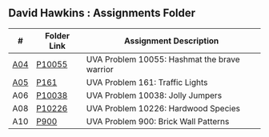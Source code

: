 ## David Hawkins : Assignments Folder

|   #   |   Folder Link   |   Assignment Description    |
| :---: |   -----------   |   ----------------------    | 
|   [A04](https://github.com/hawkidav000/4883-PT-hawkins/tree/main/Assignments/A04)    |   [P10055](https://github.com/hawkidav000/4883-PT-hawkins/tree/main/Assignments/A04)    |   UVA Problem 10055: Hashmat the brave warrior   |
|   [A05](https://github.com/hawkidav000/4883-PT-hawkins/tree/main/Assignments/A05)    |   [P161](https://github.com/hawkidav000/4883-PT-hawkins/tree/main/Assignments/A05)    |   UVA Problem 161: Traffic Lights   |
|   A06    |   [P10038](https://github.com/hawkidav000/4883-PT-hawkins/tree/main/Assignments/P10038)    |   UVA Problem 10038: Jolly Jumpers   |
|   A08    |   [P10226](https://github.com/hawkidav000/4883-PT-hawkins/tree/main/Assignments/P10226)    |   UVA Problem 10226: Hardwood Species   |
|   A10    |   [P900](https://github.com/hawkidav000/4883-PT-hawkins/tree/main/Assignments/P900)    |   UVA Problem 900: Brick Wall Patterns   |

